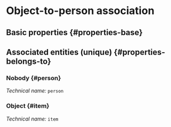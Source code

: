 # Object-to-person association
<!--- THIS FILE IS GENERATED PLEASE DO NOT EDIT IT DIRECTLY --->



## Basic properties {#properties-base}



## Associated entities (unique) {#properties-belongs-to}

### Nobody {#person}



*Technical name:* ```person```

### Object {#item}



*Technical name:* ```item```





